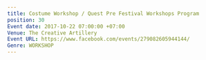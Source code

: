 ```yaml
---
title: Costume Workshop / Quest Pre Festival Workshops Program
position: 30
Event date: 2017-10-22 07:00:00 +07:00
Venue: The Creative Artillery
Event URL: https://www.facebook.com/events/279082605944144/
Genre: WORKSHOP
---
```


